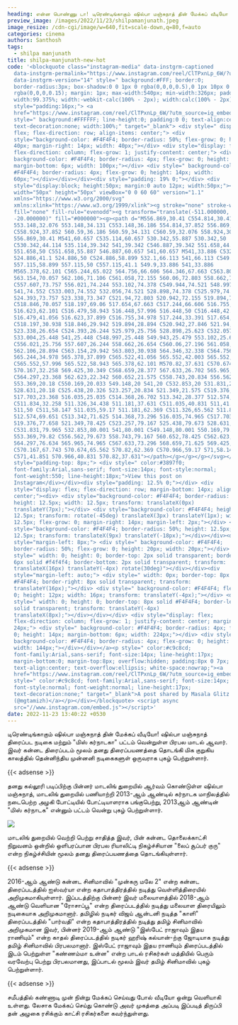 ```yaml
---
heading: என்ன பொண்ணு டா! டிரெண்டிங்காகும் ஷில்பா மஞ்சுநாத் தின் மேக்கப் வீடியோ வைரல்!
preview_image: /images/2022/11/23/shilpamanjunath.jpeg
image_resize: /cdn-cgi/image/w=640,fit=scale-down,q=80,f=auto
categories: cinema
authors: Santhosh
tags:
  - shilpa manjunath
title: shilpa-manjunath-new-hot
code: '<blockquote class="instagram-media" data-instgrm-captioned
  data-instgrm-permalink="https://www.instagram.com/reel/ClTPxnLp_6W/?utm_source=ig_embed&amp;utm_campaign=loading"
  data-instgrm-version="14" style=" background:#FFF; border:0;
  border-radius:3px; box-shadow:0 0 1px 0 rgba(0,0,0,0.5),0 1px 10px 0
  rgba(0,0,0,0.15); margin: 1px; max-width:540px; min-width:326px; padding:0;
  width:99.375%; width:-webkit-calc(100% - 2px); width:calc(100% - 2px);"><div
  style="padding:16px;"> <a
  href="https://www.instagram.com/reel/ClTPxnLp_6W/?utm_source=ig_embed&amp;utm_campaign=loading"
  style=" background:#FFFFFF; line-height:0; padding:0 0; text-align:center;
  text-decoration:none; width:100%;" target="_blank"> <div style=" display:
  flex; flex-direction: row; align-items: center;"> <div
  style="background-color: #F4F4F4; border-radius: 50%; flex-grow: 0; height:
  40px; margin-right: 14px; width: 40px;"></div> <div style="display: flex;
  flex-direction: column; flex-grow: 1; justify-content: center;"> <div style="
  background-color: #F4F4F4; border-radius: 4px; flex-grow: 0; height: 14px;
  margin-bottom: 6px; width: 100px;"></div> <div style=" background-color:
  #F4F4F4; border-radius: 4px; flex-grow: 0; height: 14px; width:
  60px;"></div></div></div><div style="padding: 19% 0;"></div> <div
  style="display:block; height:50px; margin:0 auto 12px; width:50px;"><svg
  width="50px" height="50px" viewBox="0 0 60 60" version="1.1"
  xmlns="https://www.w3.org/2000/svg"
  xmlns:xlink="https://www.w3.org/1999/xlink"><g stroke="none" stroke-width="1"
  fill="none" fill-rule="evenodd"><g transform="translate(-511.000000,
  -20.000000)" fill="#000000"><g><path d="M556.869,30.41 C554.814,30.41
  553.148,32.076 553.148,34.131 C553.148,36.186 554.814,37.852 556.869,37.852
  C558.924,37.852 560.59,36.186 560.59,34.131 C560.59,32.076 558.924,30.41
  556.869,30.41 M541,60.657 C535.114,60.657 530.342,55.887 530.342,50
  C530.342,44.114 535.114,39.342 541,39.342 C546.887,39.342 551.658,44.114
  551.658,50 C551.658,55.887 546.887,60.657 541,60.657 M541,33.886 C532.1,33.886
  524.886,41.1 524.886,50 C524.886,58.899 532.1,66.113 541,66.113 C549.9,66.113
  557.115,58.899 557.115,50 C557.115,41.1 549.9,33.886 541,33.886
  M565.378,62.101 C565.244,65.022 564.756,66.606 564.346,67.663 C563.803,69.06
  563.154,70.057 562.106,71.106 C561.058,72.155 560.06,72.803 558.662,73.347
  C557.607,73.757 556.021,74.244 553.102,74.378 C549.944,74.521 548.997,74.552
  541,74.552 C533.003,74.552 532.056,74.521 528.898,74.378 C525.979,74.244
  524.393,73.757 523.338,73.347 C521.94,72.803 520.942,72.155 519.894,71.106
  C518.846,70.057 518.197,69.06 517.654,67.663 C517.244,66.606 516.755,65.022
  516.623,62.101 C516.479,58.943 516.448,57.996 516.448,50 C516.448,42.003
  516.479,41.056 516.623,37.899 C516.755,34.978 517.244,33.391 517.654,32.338
  C518.197,30.938 518.846,29.942 519.894,28.894 C520.942,27.846 521.94,27.196
  523.338,26.654 C524.393,26.244 525.979,25.756 528.898,25.623 C532.057,25.479
  533.004,25.448 541,25.448 C548.997,25.448 549.943,25.479 553.102,25.623
  C556.021,25.756 557.607,26.244 558.662,26.654 C560.06,27.196 561.058,27.846
  562.106,28.894 C563.154,29.942 563.803,30.938 564.346,32.338 C564.756,33.391
  565.244,34.978 565.378,37.899 C565.522,41.056 565.552,42.003 565.552,50
  C565.552,57.996 565.522,58.943 565.378,62.101 M570.82,37.631 C570.674,34.438
  570.167,32.258 569.425,30.349 C568.659,28.377 567.633,26.702 565.965,25.035
  C564.297,23.368 562.623,22.342 560.652,21.575 C558.743,20.834 556.562,20.326
  553.369,20.18 C550.169,20.033 549.148,20 541,20 C532.853,20 531.831,20.033
  528.631,20.18 C525.438,20.326 523.257,20.834 521.349,21.575 C519.376,22.342
  517.703,23.368 516.035,25.035 C514.368,26.702 513.342,28.377 512.574,30.349
  C511.834,32.258 511.326,34.438 511.181,37.631 C511.035,40.831 511,41.851
  511,50 C511,58.147 511.035,59.17 511.181,62.369 C511.326,65.562 511.834,67.743
  512.574,69.651 C513.342,71.625 514.368,73.296 516.035,74.965 C517.703,76.634
  519.376,77.658 521.349,78.425 C523.257,79.167 525.438,79.673 528.631,79.82
  C531.831,79.965 532.853,80.001 541,80.001 C549.148,80.001 550.169,79.965
  553.369,79.82 C556.562,79.673 558.743,79.167 560.652,78.425 C562.623,77.658
  564.297,76.634 565.965,74.965 C567.633,73.296 568.659,71.625 569.425,69.651
  C570.167,67.743 570.674,65.562 570.82,62.369 C570.966,59.17 571,58.147 571,50
  C571,41.851 570.966,40.831 570.82,37.631"></path></g></g></g></svg></div><div
  style="padding-top: 8px;"> <div style=" color:#3897f0;
  font-family:Arial,sans-serif; font-size:14px; font-style:normal;
  font-weight:550; line-height:18px;">View this post on
  Instagram</div></div><div style="padding: 12.5% 0;"></div> <div
  style="display: flex; flex-direction: row; margin-bottom: 14px; align-items:
  center;"><div> <div style="background-color: #F4F4F4; border-radius: 50%;
  height: 12.5px; width: 12.5px; transform: translateX(0px)
  translateY(7px);"></div> <div style="background-color: #F4F4F4; height:
  12.5px; transform: rotate(-45deg) translateX(3px) translateY(1px); width:
  12.5px; flex-grow: 0; margin-right: 14px; margin-left: 2px;"></div> <div
  style="background-color: #F4F4F4; border-radius: 50%; height: 12.5px; width:
  12.5px; transform: translateX(9px) translateY(-18px);"></div></div><div
  style="margin-left: 8px;"> <div style=" background-color: #F4F4F4;
  border-radius: 50%; flex-grow: 0; height: 20px; width: 20px;"></div> <div
  style=" width: 0; height: 0; border-top: 2px solid transparent; border-left:
  6px solid #f4f4f4; border-bottom: 2px solid transparent; transform:
  translateX(16px) translateY(-4px) rotate(30deg)"></div></div><div
  style="margin-left: auto;"> <div style=" width: 0px; border-top: 8px solid
  #F4F4F4; border-right: 8px solid transparent; transform:
  translateY(16px);"></div> <div style=" background-color: #F4F4F4; flex-grow:
  0; height: 12px; width: 16px; transform: translateY(-4px);"></div> <div
  style=" width: 0; height: 0; border-top: 8px solid #F4F4F4; border-left: 8px
  solid transparent; transform: translateY(-4px)
  translateX(8px);"></div></div></div> <div style="display: flex;
  flex-direction: column; flex-grow: 1; justify-content: center; margin-bottom:
  24px;"> <div style=" background-color: #F4F4F4; border-radius: 4px; flex-grow:
  0; height: 14px; margin-bottom: 6px; width: 224px;"></div> <div style="
  background-color: #F4F4F4; border-radius: 4px; flex-grow: 0; height: 14px;
  width: 144px;"></div></div></a><p style=" color:#c9c8cd;
  font-family:Arial,sans-serif; font-size:14px; line-height:17px;
  margin-bottom:0; margin-top:8px; overflow:hidden; padding:8px 0 7px;
  text-align:center; text-overflow:ellipsis; white-space:nowrap;"><a
  href="https://www.instagram.com/reel/ClTPxnLp_6W/?utm_source=ig_embed&amp;utm_campaign=loading"
  style=" color:#c9c8cd; font-family:Arial,sans-serif; font-size:14px;
  font-style:normal; font-weight:normal; line-height:17px;
  text-decoration:none;" target="_blank">A post shared by Masala Glitz
  (@mgtamizh)</a></p></div></blockquote> <script async
  src="//www.instagram.com/embed.js"></script>'
date: 2022-11-23 13:40:22 +0530
---
```

டிரெண்டிங்காகும் ஷில்பா மஞ்சுநாத் தின் மேக்கப் வீடியோ!
ஷில்பா மஞ்சுநாத் திரைப்பட நடிகை மற்றும் "மிஸ் கர்நாடகா" பட்டம் வென்றுள்ள பிரபல மாடல் ஆவார். இவர் கன்னட திரைப்படம் மூலம் தனது திரைப்பயணத்தை தொடங்கி மிக குறுகிய காலத்தில் தென்னிந்திய முன்னனி நடிகைகளுள் ஒருவராக புகழ் பெற்றுள்ளார்.

{{< adsense >}}


தனது கல்லூரி படிப்பிற்கு பின்னர் மாடலிங் துறையில் ஆர்வம் கொண்டுள்ள ஷில்பா மஞ்சுநாத், மாடலிங் துறையில் பணியாற்றி 2013-ஆம் ஆண்டில் கர்நாடக மாநிலத்தில் நடைபெற்ற அழகி போட்டியில் போட்டியாளராக பங்குபெற்று, 2013ஆம் ஆண்டின் "மிஸ் கர்நாடக" என்னும் பட்டம் வென்று புகழ் பெற்றுள்ளார்.


![](/images/2022/11/23/shilpa-manjunath-new-hot.jpeg)

மாடலிங் துறையில் வெற்றி பெற்று சாதித்த இவர், பின் கன்னட தொலைக்காட்சி நிறுவனம் ஒன்றில் ஒளிபரப்பான பிரபல ரியாலிட்டி நிகழ்ச்சியான "லைப் சூப்பர் குரு" என்ற நிகழ்ச்சியின் மூலம் தனது திரைப்பயணத்தை தொடங்கியுள்ளார்.

{{< adsense >}}


2016-ஆம் ஆண்டு கன்னட சினிமாவில் "முன்கரு மலே 2" என்ற கன்னட திரைப்படத்தில் ஐஸ்வர்யா என்ற கதாபாத்திரத்தில் நடித்து வெள்ளித்திரையில் அறிமுகமாகியுள்ளார். இப்படத்திற்கு பின்னர் இவர் மலையாளத்தில் 2018-ஆம் ஆண்டு வெளியான "ரோசாப்பூ" என்ற திரைப்படத்தில் நடித்து மலையாள திரையிலும் நடிகையாக அறிமுகமானார்.
தமிழில் நடிகர் விஜய் ஆன்டனி நடித்த "காளி" திரைப்படத்தில் "பார்வதி" என்ற கதாபாத்திரத்தில் நடித்து தமிழ் சினிமாவில் அறிமுகமான இவர், பின்னர் 2019-ஆம் ஆண்டு "இஸ்பேட் ராஜாவும் இதய ராணியும்" என்ற காதல் திரைப்படத்தில் நடிகர் ஹரிஷ் கல்யான்-ற்கு ஜோடியாக நடித்து தமிழ் சினிமாவில் பிரபலமானார். இஸ்பேட் ராஜாவும் இதய ராணியும் திரைப்படத்தில் இடம் பெற்றுள்ள "கண்ணம்மா உன்ன" என்ற பாடல் ரசிகர்கள் மத்தியில் பெரும் வரவேற்பு பெற்று பிரபலமானது, இப்பாடல் மூலம் இவர் தமிழ் சினிமாவில் புகழ் பெற்றுள்ளார்.

{{< adsense >}}


சமீபத்தில் கண்ணாடி முன் நின்று மேக்கப் செய்வது போல் வீடியோ ஒன்று வெளியாகி உள்ளது. லேசாக மேக்கப் செய்து கொண்டு அவர்  முகத்தை அப்படி இப்படித் திருப்பி தன் அழகை ரசிக்கும் காட்சி ரசிகர்களை கவர்ந்துள்ளது.